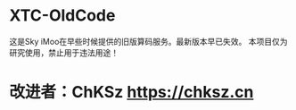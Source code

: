 # XTC-OldCode
  这是Sky iMoo在早些时候提供的旧版算码服务。最新版本早已失效。
本项目仅为研究使用，禁止用于违法用途！
# 改进者：ChKSz https://chksz.cn
